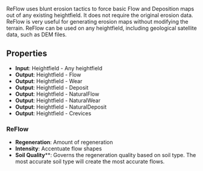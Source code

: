 

ReFlow uses blunt erosion tactics to force basic Flow and Deposition maps out of any existing heightfield. It does not require the original erosion data. ReFlow is very useful for generating erosion maps without modifying the terrain. ReFlow can be used on any heightfield, including geological satellite data, such as DEM files.

## Properties
- **Input**: Heightfield - Any heightfield
- **Output**: Heightfield - Flow
- **Output**: Heightfield - Wear
- **Output**: Heightfield - Deposit
- **Output**: Heightfield - NaturalFlow
- **Output**: Heightfield - NaturalWear
- **Output**: Heightfield - NaturalDeposit
- **Output**: Heightfield - Crevices
### ReFlow 
- **Regeneration**: Amount of regeneration
- **Intensity**: Accentuate flow shapes
- **Soil Quality****: Governs the regeneration quality based on soil type. The most accurate soil type will create the most accurate flows.




